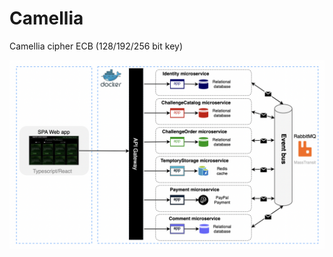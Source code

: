 # Camellia
Camellia cipher ECB (128/192/256 bit key)

![Screenshot](https://github.com/YehorKovalov/Camellia/blob/c4e36555ea9c88c5e562fa65b6ae63548bd79264/Screenshot%202022-07-26%20at%2000.45.33.png)
